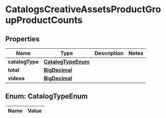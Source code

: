 

# CatalogsCreativeAssetsProductGroupProductCounts

## Properties

Name | Type | Description | Notes
------------ | ------------- | ------------- | -------------
**catalogType** | [**CatalogTypeEnum**](#CatalogTypeEnum) |  | 
**total** | [**BigDecimal**](BigDecimal.md) |  | 
**videos** | [**BigDecimal**](BigDecimal.md) |  | 


## Enum: CatalogTypeEnum

Name | Value
---- | -----





